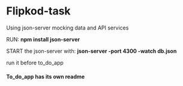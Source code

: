 # Flipkod-task

Using json-server mocking data and API services

RUN: **npm install json-server**

START the json-server with: **json-server -port 4300 -watch db.json**

run it before to_do_app
 
#### To_do_app has its own readme
